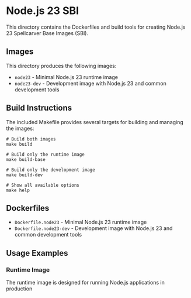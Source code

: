 # Node.js 23 SBI

This directory contains the Dockerfiles and build tools for creating Node.js 23 Spellcarver Base Images (SBI).

## Images

This directory produces the following images:

- `node23` - Minimal Node.js 23 runtime image
- `node23-dev` - Development image with Node.js 23 and common development tools

## Build Instructions

The included Makefile provides several targets for building and managing the images:

```shell
# Build both images
make build

# Build only the runtime image
make build-base

# Build only the development image
make build-dev

# Show all available options
make help
```

## Dockerfiles

- `Dockerfile.node23` - Minimal Node.js 23 runtime image
- `Dockerfile.node23-dev` - Development image with Node.js 23 and common development tools

## Usage Examples

### Runtime Image

The runtime image is designed for running Node.js applications in production
